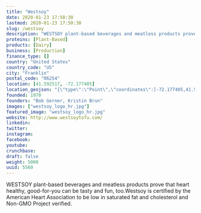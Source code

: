 ```yaml
---
title: "Westsoy"
date: 2020-01-23 17:50:30
lastmod: 2020-01-23 17:50:30
slug: /westsoy
description: "WESTSOY plant-based beverages and meatless products prove that heart healthy, good-for-you can be tasty and fun, too.Westsoy is certified by the American Heart Association to be low in saturated fat and cholesterol and Non-GMO Project verified."
proteins: [Plant-Based]
products: [Dairy]
business: [Production]
finance_type: []
country: "United States"
country_code: "US"
city: "Franklin"
postal_code: "06254"
location: [41.592517, -72.177405]
location_geojson: "{\"type\":\"Point\",\"coordinates\":[-72.177405,41.592517]}"
founded: 1970
founders: "Bob Gerner, Kristin Brun"
images: ["westsoy_logo_hr.jpg"]
featured_image: "westsoy_logo_hr.jpg"
website: http://www.westsoytofu.com/
linkedin: 
twitter: 
instagram: 
facebook: 
youtube: 
crunchbase: 
draft: false
weight: 5000
uuid: 5560
---
```

WESTSOY plant-based beverages and meatless products prove that heart healthy, good-for-you can be tasty and fun, too.Westsoy is certified by the American Heart Association to be low in saturated fat and cholesterol and Non-GMO Project verified.
